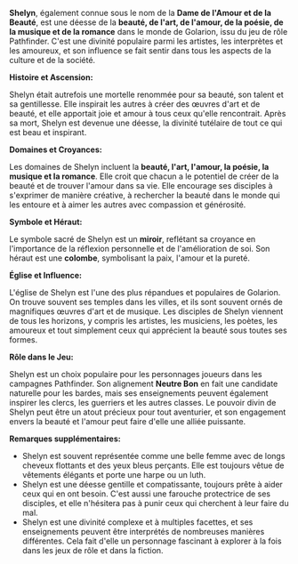 **Shelyn**, également connue sous le nom de la **Dame de l'Amour et de la Beauté**, est une déesse de la **beauté, de l'art, de l'amour, de la poésie, de la musique et de la romance** dans le monde de Golarion, issu du jeu de rôle Pathfinder. C'est une divinité populaire parmi les artistes, les interprètes et les amoureux, et son influence se fait sentir dans tous les aspects de la culture et de la société.

**Histoire et Ascension:**

Shelyn était autrefois une mortelle renommée pour sa beauté, son talent et sa gentillesse. Elle inspirait les autres à créer des œuvres d'art et de beauté, et elle apportait joie et amour à tous ceux qu'elle rencontrait. Après sa mort, Shelyn est devenue une déesse, la divinité tutélaire de tout ce qui est beau et inspirant.

**Domaines et Croyances:**

Les domaines de Shelyn incluent la **beauté, l'art, l'amour, la poésie, la musique et la romance**. Elle croit que chacun a le potentiel de créer de la beauté et de trouver l'amour dans sa vie. Elle encourage ses disciples à s'exprimer de manière créative, à rechercher la beauté dans le monde qui les entoure et à aimer les autres avec compassion et générosité.

**Symbole et Héraut:**

Le symbole sacré de Shelyn est un **miroir**, reflétant sa croyance en l'importance de la réflexion personnelle et de l'amélioration de soi. Son héraut est une **colombe**, symbolisant la paix, l'amour et la pureté.

**Église et Influence:**

L'église de Shelyn est l'une des plus répandues et populaires de Golarion. On trouve souvent ses temples dans les villes, et ils sont souvent ornés de magnifiques œuvres d'art et de musique. Les disciples de Shelyn viennent de tous les horizons, y compris les artistes, les musiciens, les poètes, les amoureux et tout simplement ceux qui apprécient la beauté sous toutes ses formes.

**Rôle dans le Jeu:**

Shelyn est un choix populaire pour les personnages joueurs dans les campagnes Pathfinder. Son alignement **Neutre Bon** en fait une candidate naturelle pour les bardes, mais ses enseignements peuvent également inspirer les clercs, les guerriers et les autres classes. Le pouvoir divin de Shelyn peut être un atout précieux pour tout aventurier, et son engagement envers la beauté et l'amour peut faire d'elle une alliée puissante.

**Remarques supplémentaires:**

- Shelyn est souvent représentée comme une belle femme avec de longs cheveux flottants et des yeux bleus perçants. Elle est toujours vêtue de vêtements élégants et porte une harpe ou un luth.
- Shelyn est une déesse gentille et compatissante, toujours prête à aider ceux qui en ont besoin. C'est aussi une farouche protectrice de ses disciples, et elle n'hésitera pas à punir ceux qui cherchent à leur faire du mal.
- Shelyn est une divinité complexe et à multiples facettes, et ses enseignements peuvent être interprétés de nombreuses manières différentes. Cela fait d'elle un personnage fascinant à explorer à la fois dans les jeux de rôle et dans la fiction.